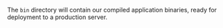 The `bin` directory will contain our compiled application binaries, ready for deployment to a production server.
